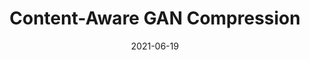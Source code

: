 ---
title: "Content-Aware GAN Compression"
collection: publications
permalink: /publication/gancompress
date: 2021-06-19
venue: CVPR
city: Nashville
state: TN
teaser:
thumbnail: 'gancompress.png'
authors: "Yuchen Liu, Zhixin Shu, Yijun Li, Zhe Lin, Federico Perazzi, Sun-Yuan Kung"
uri: gancompress.pdf
arxiv: https://arxiv.org/abs/2104.02244
project:
video:
poster:
data:
---